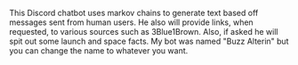 This Discord chatbot uses markov chains to generate text based off messages sent from human users. He also will provide links, when requested, to various sources such as 3Blue1Brown. Also, if asked he will spit out some launch and space facts. My bot was named "Buzz Alterin" but you can change the name to whatever you want.
